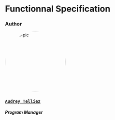 # Functionnal Specification

### Author

![profil-pic](https://avatars.githubusercontent.com/u/114394252?v=4)
### [**`Audrey Telliez`**](https://github.com/audreytllz)
##### *Program Manager*

<div><style>
    img[alt=profil-pic] { width: 200px; border-radius: 50%; }
</style></div>